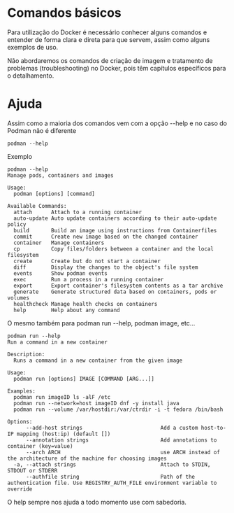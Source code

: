 # Comandos básicos

Para utilização do Docker é necessário conhecer alguns comandos e entender de forma clara e direta para que servem, assim como alguns exemplos de uso.

Não abordaremos os comandos de criação de imagem e tratamento de problemas (troubleshooting) no Docker, pois têm capítulos específicos para o detalhamento.

# Ajuda 

Assim como a maioria dos comandos vem com a opção --help e no caso do Podman não é diferente 

```
podman --help
```

Exemplo

```
podman --help
Manage pods, containers and images

Usage:
  podman [options] [command]

Available Commands:
  attach      Attach to a running container
  auto-update Auto update containers according to their auto-update policy
  build       Build an image using instructions from Containerfiles
  commit      Create new image based on the changed container
  container   Manage containers
  cp          Copy files/folders between a container and the local filesystem
  create      Create but do not start a container
  diff        Display the changes to the object's file system
  events      Show podman events
  exec        Run a process in a running container
  export      Export container's filesystem contents as a tar archive
  generate    Generate structured data based on containers, pods or volumes
  healthcheck Manage health checks on containers
  help        Help about any command
```

 O mesmo também para podman run --help, podman image, etc...


```
podman run --help
Run a command in a new container

Description:
  Runs a command in a new container from the given image

Usage:
  podman run [options] IMAGE [COMMAND [ARG...]]

Examples:
  podman run imageID ls -alF /etc
  podman run --network=host imageID dnf -y install java
  podman run --volume /var/hostdir:/var/ctrdir -i -t fedora /bin/bash

Options:
      --add-host strings                         Add a custom host-to-IP mapping (host:ip) (default [])
      --annotation strings                       Add annotations to container (key=value)
      --arch ARCH                                use ARCH instead of the architecture of the machine for choosing images
  -a, --attach strings                           Attach to STDIN, STDOUT or STDERR
      --authfile string                          Path of the authentication file. Use REGISTRY_AUTH_FILE environment variable to override
```

O help sempre nos ajuda a todo momento use com sabedoria.



